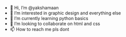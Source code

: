 - 👋 Hi, I’m @yakshamaan
- 👀 I’m interested in graphic design and everything else
- 🌱 I’m currently learning python basics
- 💞️ I’m looking to collaborate on html and css
- 📫 How to reach me pls dont
<!---
yakshamaan/yakshamaan is a ✨ special ✨ repository because its `README.md` (this file) appears on your GitHub profile.
You can click the Preview link to take a look at your changes.
--->
